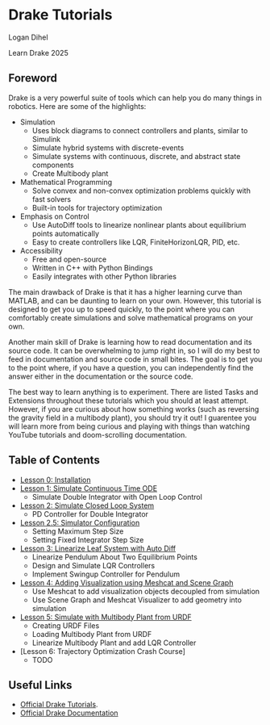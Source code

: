 # Drake Tutorials

Logan Dihel

Learn Drake 2025

## Foreword

Drake is a very powerful suite of tools which can help you do many things in robotics. Here are some of the highlights:

* Simulation
    * Uses block diagrams to connect controllers and plants, similar to Simulink
    * Simulate hybrid systems with discrete-events
    * Simulate systems with continuous, discrete, and abstract state components
    * Create Multibody plant
* Mathematical Programming
    * Solve convex and non-convex optimization problems quickly with fast solvers
    * Built-in tools for trajectory optimization
* Emphasis on Control
    * Use AutoDiff tools to linearize nonlinear plants about equilibrium points automatically
    * Easy to create controllers like LQR, FiniteHorizonLQR, PID, etc.
* Accessibility
    * Free and open-source
    * Written in C++ with Python Bindings
    * Easily integrates with other Python libraries

The main drawback of Drake is that it has a higher learning curve than MATLAB, and can be daunting to learn on your own. However, this tutorial is designed to get you up to speed quickly, to the point where you can comfortably create simulations and solve mathematical programs on your own.

Another main skill of Drake is learning how to read documentation and its source code. It can be overwhelming to jump right in, so I will do my best to feed in documentation and source code in small bites. The goal is to get you to the point where, if you have a question, you can independently find the answer either in the documentation or the source code.

The best way to learn anything is to experiment. There are listed Tasks and Extensions throughout these tutorials which you should at least attempt. However, if you are curious about how something works (such as reversing the gravity field in a multibody plant), you should try it out! I guarentee you will learn more from being curious and playing with things than watching YouTube tutorials and doom-scrolling documentation.

## Table of Contents

* [Lesson 0: Installation](./Lesson-0)
* [Lesson 1: Simulate Continuous Time ODE](./Lesson-1)
    * Simulate Double Integrator with Open Loop Control
* [Lesson 2: Simulate Closed Loop System](./Lesson-2)
    * PD Controller for Double Integrator
* [Lesson 2.5: Simulator Configuration](./Lesson-2.5/)
    * Setting Maximum Step Size
    * Setting Fixed Integrator Step Size
* [Lesson 3: Linearize Leaf System with Auto Diff](./Lesson-3/)
    * Linearize Pendulum About Two Equilibrium Points
    * Design and Simulate LQR Controllers
    * Implement Swingup Controller for Pendulum
* [Lesson 4: Adding Visualization using Meshcat and Scene Graph](./Lesson-4/)
    * Use Meshcat to add visualization objects decoupled from simulation
    * Use Scene Graph and Meshcat Visualizer to add geometry into simulation
* [Lesson 5: Simulate with Multibody Plant from URDF](./Lesson-5/)
    * Creating URDF Files
    * Loading Multibody Plant from URDF
    * Linearize Multibody Plant and add LQR Controller
* [Lesson 6: Trajectory Optimization Crash Course]
    * TODO
<!-- * [Lesson 6: Linearize Multibody Plant]
* [Lesson 7: Discrete-Time Controllers with Continuous-Time Plants] -->


## Useful Links
* [Official Drake Tutorials](https://github.com/RobotLocomotion/drake/tree/master/tutorials).
* [Official Drake Documentation](https://drake.mit.edu/doxygen_cxx/index.html)